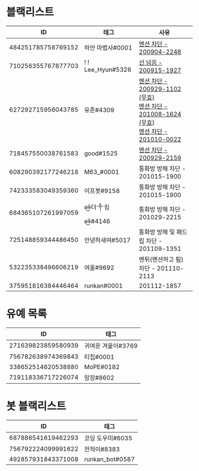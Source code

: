# 블랙리스트
| ID | 태그 | 사유 |
|----|------|------|
| 484251785758769152 | 하얀 마법사#0001       | [멘션 차단 - 200904-2248](https://discordapp.com/channels/645137556777992203/705020718857060392/751438517292368053)
| 710256355767877703 | ! ! Lee_Hyun#5326      | [선 넘음 - 200915-1927](https://discordapp.com/channels/645137556777992203/751408284837216387/755374284922290246)
| 627292715956043785 | 유준#4309              | [멘션 차단 - 200929-1102 (무효)](https://discordapp.com/channels/645137556777992203/752718555786641509/760320563570016327) <br> [멘션 차단 - 201008-1624 (무효)](https://discordapp.com/channels/645137556777992203/722411372440191016/763662995490209795) <br> [멘션 차단 - 201010-0022](https://discordapp.com/channels/645137556777992203/752718555786641509/764145808282746880)
| 718457550038761583 | good#1525              | [멘션 차단 - 200929-2159](https://discordapp.com/channels/645137556777992203/752718555786641509/760485978091290634)
| 608290392177246218 | M63_#0001              | 통화방 방해 차단 - 201015-1900
| 742333583049359360 | 이프봇#9158            | 통화방 방해 차단 - 201015-1900
| 684365107261997059 | ʚۣۜ͜✠더༒킹ʚۣۜ͜✠#4146     | 통화방 방해 차단 - 201029-2215
| 725148859344486450 | 안녕하새여#5017        | 통화방 방해 및 패드립 차단 - 201109-1351
| 532235338496606219 | 여울#9692              | 멘튀(멘션하고 튐) 차단 - 201110-2113
| 375951816384446464 | runkan#0001            | 201112-1857

# 유예 목록
| ID | 태그 |
|----|------|
| 271639823859580939 | 귀여운 겨울이#3769
| 756782638974369843 | 티칩#0001
| 338652514620538880 | MoPE#0182
| 719118336717226074 | 망장#8602

# 봇 블랙리스트
| ID | 태그 |
|----|------|
| 687886541619462293 | 코딩 도우미#6035
| 756792224099991622 | 전적이#8383
| 492857931843371008 | runkan_bot#0587
